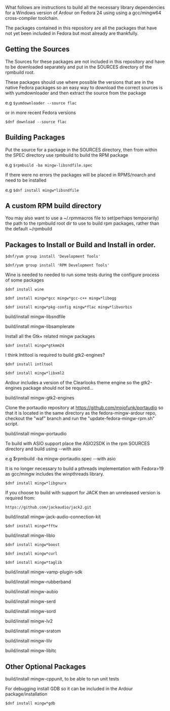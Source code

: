 What follows are instructions to build all the necessary library dependencies
for a Windows version of Ardour on Fedora 24 using using a gcc/mingw64
cross-compiler toolchain.

The packages contained in this repository are all the packages that
have not yet been included in Fedora but most already are thankfully.

## Getting the Sources

The Sources for these packages are not included in this repository
and have to be downloaded separately and put in the SOURCES directory
of the rpmbuild root.

These packages should use where possible the versions that are in the native
Fedora packages so an easy way to download the correct sources is with
yumdownloader and then extract the source from the package

e.g `$yumdownloader --source flac`

or in more recent Fedora versions

`$dnf download --source flac`

## Building Packages

Put the source for a package in the SOURCES directory, then from within the
SPEC directory use rpmbuild to build the RPM package

e.g `$rpmbuild -ba mingw-libsndfile.spec`

If there were no errors the packages will be placed in RPMS/noarch and need to
be installed

e.g `$dnf install mingw*libsndfile`

## A custom RPM build directory

You may also want to use a ~/.rpmmacros file to set(perhaps temporarily) the
path to the rpmbuild root dir to use to build rpm packages, rather than the
default ~/rpmbuild

## Packages to Install or Build and Install in order.

`$dnf/yum group install 'Development Tools'`

`$dnf/yum group install 'RPM Development Tools'`

Wine is needed to needed to run some tests during the configure process of some
packages

`$dnf install wine`

`$dnf install mingw*gcc mingw*gcc-c++ mingw*libogg`

`$dnf install mingw*pkg-config mingw*flac mingw*libvorbis`

build/install mingw-libsndfile

build/install mingw-libsamplerate

Install all the Gtk+ related mingw packages

`$dnf install mingw*gtkmm24`

I think Intltool is required to build gtk2-engines?

`$dnf install intltool`

`$dnf install mingw*libxml2`

Ardour includes a version of the Clearlooks theme engine so the gtk2-engines
package should not be required...

build/install mingw-gtk2-engines

Clone the portaudio repository at https://github.com/mojofunk/portaudio so that
it is located in the same directory as the fedora-mingw-ardour repo, checkout
the "waf" branch and run the "update-fedora-mingw-rpm.sh" script.

build/install mingw-portaudio

To build with ASIO support place the ASIO2SDK in the rpm SOURCES directory and
build using --with asio

e.g $rpmbuild -ba mingw-portaudio.spec --with asio

It is no longer necessary to build a pthreads implementation with Fedora>19 as
gcc/mingw includes the winpthreads library.

`$dnf install mingw*libgnurx`

If you choose to build with support for JACK then an unreleased version is
required from:

`https://github.com/jackaudio/jack2.git`

build/install mingw-jack-audio-connection-kit

`$dnf install mingw*fftw`

build/install mingw-liblo

`$dnf install mingw*boost`

`$dnf install mingw*curl`

`$dnf install mingw*taglib`

build/install mingw-vamp-plugin-sdk

build/install mingw-rubberband

build/install mingw-aubio

build/install mingw-serd

build/install mingw-sord

build/install mingw-lv2

build/install mingw-sratom

build/install mingw-lilv

build/install mingw-libltc

## Other Optional Packages

build/install mingw-cppunit, to be able to run unit tests

For debugging install GDB so it can be included in the Ardour
package/installation

`$dnf install mingw*gdb`
